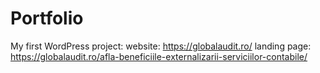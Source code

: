 # Portfolio
My first WordPress project:
      website:
          https://globalaudit.ro/
      landing page:
          https://globalaudit.ro/afla-beneficiile-externalizarii-serviciilor-contabile/
